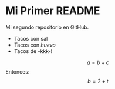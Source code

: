 # Mi Primer README
Mi segundo repositorio en GitHub.

+ Tacos con sal
+ Tacos con *huevo*
+ Tacos de -kkk-!

$$
a = b + c \tag{1}
$$
Entonces:
$$
b = 2 + t \tag{2}
$$
